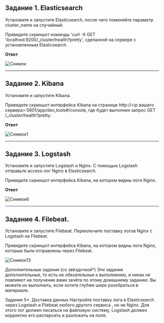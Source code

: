 Задание 1. Elasticsearch
---
Установите и запустите Elasticsearch, после чего поменяйте параметр cluster_name на случайный.

Приведите скриншот команды 'curl -X GET 'localhost:9200/_cluster/health?pretty', сделанной на сервере с установленным Elasticsearch.

**Ответ**

![Снимок](https://github.com/AlexanderSchelokov/ELK-hw/assets/121572590/f6363657-cd58-406d-b25d-6bfae9cd8fe3)

***

Задание 2. Kibana
---

Установите и запустите Kibana.

Приведите скриншот интерфейса Kibana на странице http://<ip вашего сервера>:5601/app/dev_tools#/console, где будет выполнен запрос GET /_cluster/health?pretty.

**Ответ**

![Снимок1](https://github.com/AlexanderSchelokov/ELK-hw/assets/121572590/06d8ae06-424e-49b2-a224-ad12f435a9df)

***

Задание 3. Logstash
---

Установите и запустите Logstash и Nginx. С помощью Logstash отправьте access-лог Nginx в Elasticsearch.

Приведите скриншот интерфейса Kibana, на котором видны логи Nginx.

**Ответ**

![Снимок6](https://github.com/AlexanderSchelokov/ELK-hw/assets/121572590/fe324522-1144-40d2-b5ac-897db37213f8)

***

Задание 4. Filebeat.
---
Установите и запустите Filebeat. Переключите поставку логов Nginx с Logstash на Filebeat.

Приведите скриншот интерфейса Kibana, на котором видны логи Nginx, которые были отправлены через Filebeat.

![Снимок13](https://github.com/AlexanderSchelokov/ELK-hw/assets/121572590/d17a9a78-a74a-4718-bc84-e132c90c87c2)


Дополнительные задания (со звёздочкой*)
Эти задания дополнительные, то есть не обязательные к выполнению, и никак не повлияют на получение вами зачёта по этому домашнему заданию. Вы можете их выполнить, если хотите глубже шире разобраться в материале.

Задание 5*. Доставка данных
Настройте поставку лога в Elasticsearch через Logstash и Filebeat любого другого сервиса , но не Nginx. Для этого лог должен писаться на файловую систему, Logstash должен корректно его распарсить и разложить на поля.
